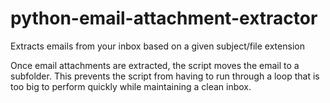 # python-email-attachment-extractor
Extracts emails from your inbox based on a given subject/file extension

Once email attachments are extracted, the script moves the email to a subfolder. 
This prevents the script from having to run through a loop that is too big to 
perform quickly while maintaining a clean inbox.
